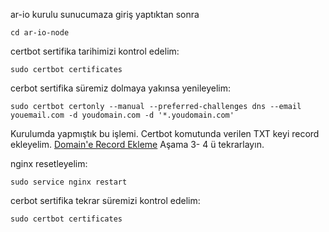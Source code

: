 ar-io kurulu sunucumaza giriş yaptıktan sonra

```console
cd ar-io-node
```
certbot sertifika tarihimizi kontrol edelim:
```console
sudo certbot certificates
```

cerbot sertifika süremiz dolmaya yakınsa yenileyelim: 
```console
sudo certbot certonly --manual --preferred-challenges dns --email youemail.com -d youdomain.com -d '*.youdomain.com'
```

Kurulumda yapmıştık bu işlemi. Certbot komutunda verilen TXT keyi record ekleyelim. [Domain'e Record Ekleme](https://github.com/ruesandora/Ar.io/blob/main/record-ekleme.md) Aşama 3- 4 ü tekrarlayın.


nginx resetleyelim: 
```console
sudo service nginx restart
```

cerbot sertifika tekrar süremizi kontrol edelim: 
```console
sudo certbot certificates
```
